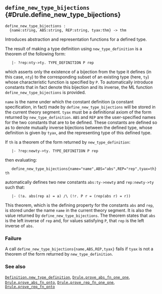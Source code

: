 ## `define_new_type_bijections` {#Drule.define_new_type_bijections}


```
define_new_type_bijections :
  {name:string, ABS:string, REP:string, tyax:thm} -> thm
```



Introduces abstraction and representation functions for a defined type.


The result of making a type definition using `new_type_definition` is a
theorem of the following form:
    
       |- ?rep:nty->ty. TYPE_DEFINITION P rep
    
which asserts only the existence of a bijection from the type it
defines (in this case, `nty`) to the corresponding subset of an existing type
(here, `ty`) whose characteristic function is specified by `P`.  To
automatically introduce constants that in fact denote this bijection and its
inverse, the ML function `define_new_type_bijections` is provided.

`name` is the name under which the constant definition (a constant
specification, in fact) made by `define_new_type_bijections` will be
stored in the current theory segment. `tyax` must be a definitional
axiom of the form returned by `new_type_definition`. `ABS` and `REP` are
the user-specified names for the two constants that are to be defined.
These constants are defined so as to denote mutually inverse bijections
between the defined type, whose definition is given by `tyax`, and the
representing type of this defined type.

If `th` is a theorem of the form returned by `new_type_definition`:
    
       |- ?rep:newty->ty. TYPE_DEFINITION P rep
    
then evaluating:
    
       define_new_type_bijections{name="name",ABS="abs",REP="rep",tyax=th} th
    
automatically defines two new constants `abs:ty->newty` and
`rep:newty->ty` such that:
    
       |- (!a. abs(rep a) = a) /\ (!r. P r = (rep(abs r) = r))
    
This theorem, which is the defining property for the constants `abs`
and `rep`, is stored under the name `name` in the current theory segment.  It
is also the value returned by `define_new_type_bijections`.  The theorem states
that `abs` is the left inverse of `rep` and, for values satisfying `P`, that
`rep` is the left inverse of `abs`.



### Failure

A call `define_new_type_bijections{name,ABS,REP,tyax}` fails
if `tyax` is not a theorem of the form returned by `new_type_definition`.

### See also

[`Definition.new_type_definition`](#Definition.new_type_definition), [`Drule.prove_abs_fn_one_one`](#Drule.prove_abs_fn_one_one), [`Drule.prove_abs_fn_onto`](#Drule.prove_abs_fn_onto), [`Drule.prove_rep_fn_one_one`](#Drule.prove_rep_fn_one_one), [`Drule.prove_rep_fn_onto`](#Drule.prove_rep_fn_onto)


